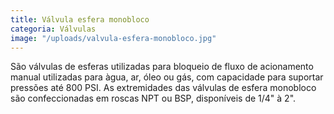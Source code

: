 ```yaml
---
title: Válvula esfera monobloco
categoria: Válvulas
image: "/uploads/valvula-esfera-monobloco.jpg"
---
```


São válvulas de esferas utilizadas para bloqueio de fluxo de acionamento manual utilizadas para àgua, ar, óleo ou gás, com capacidade para suportar pressões até 800 PSI. As extremidades das válvulas de esfera monobloco são confeccionadas em roscas NPT ou BSP, disponíveis de 1/4" à 2".

